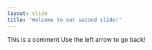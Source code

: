 ```yaml
---
layout: slide
title: "Welcome to our second slide!"
---
```

This is a comment
Use the left arrow to go back!
